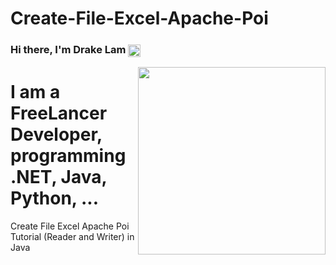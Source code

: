 # Create-File-Excel-Apache-Poi
### Hi there, I'm Drake Lam <img src="https://verified-badge.vedb.me/wp-content/uploads/2020/07/Facebook-Logo-Verified-Badge-PNG.png" align="center" height="20"/>
<a href="https://drakelam.com"><img src="https://raw.githubusercontent.com/abhisheknaiidu/abhisheknaiidu/master/code.gif" align="right" height="300" /></a>

# I am a FreeLancer Developer, programming .NET, Java, Python, ...

Create File Excel Apache Poi Tutorial (Reader and Writer) in Java
